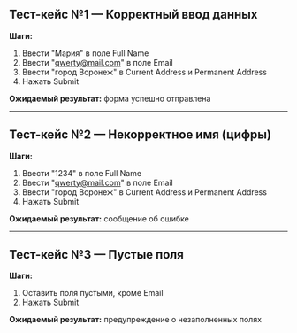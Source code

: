 ## Тест-кейс №1 — Корректный ввод данных

**Шаги:**
1. Ввести "Мария" в поле Full Name
2. Ввести "qwerty@mail.com" в поле Email
3. Ввести "город Воронеж" в Current Address и Permanent Address
4. Нажать Submit

**Ожидаемый результат:** форма успешно отправлена

---

## Тест-кейс №2 — Некорректное имя (цифры)

**Шаги:**
1. Ввести "1234" в поле Full Name
2. Ввести "qwerty@mail.com" в поле Email
3. Ввести "город Воронеж" в Current Address и Permanent Address
4. Нажать Submit

**Ожидаемый результат:** сообщение об ошибке

---

## Тест-кейс №3 — Пустые поля

**Шаги:**
1. Оставить поля пустыми, кроме Email
2. Нажать Submit

**Ожидаемый результат:** предупреждение о незаполненных полях

